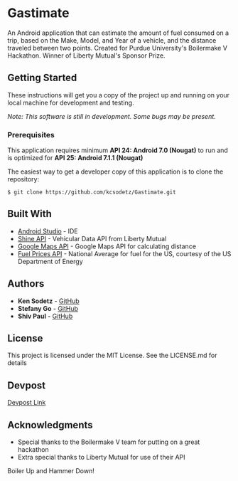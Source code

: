 # Gastimate

An Android application that can estimate the amount of fuel consumed on a trip, based on the Make, Model, and Year of a vehicle, and the distance traveled between two points.
Created for Purdue University's Boilermake V Hackathon. Winner of Liberty Mutual's Sponsor Prize.

## Getting Started

These instructions will get you a copy of the project up and running on your local machine for development and testing.

*Note: This software is still in development. Some bugs may be present.*

### Prerequisites

This application requires minimum **API 24: Android 7.0 (Nougat)** to run and is optimized for **API 25: Android 7.1.1 (Nougat)**

The easiest way to get a developer copy of this application is to clone the repository:

```
$ git clone https://github.com/kcsodetz/Gastimate.git
```

## Built With

- [Android Studio](https://developer.android.com/studio/index.html) - IDE 
- [Shine API](https://developers.solarialabs.com/) - Vehicular Data API from Liberty Mutual
- [Google Maps API](https://developers.google.com/maps/) - Google Maps API for calculating distance 
- [Fuel Prices API](https://www.fueleconomy.gov/feg/ws/) - National Average for fuel for the US, courtesy of the US Department of Energy 

## Authors

* **Ken Sodetz** - [GitHub](https://github.com/kcsodetz)
* **Stefany Go** - [GitHub](https://github.com/StefanyGo)
* **Shiv Paul** - [GitHub](https://github.com/shivap98)

## License

This project is licensed under the MIT License. See the LICENSE.md for details

## Devpost

[Devpost Link](https://devpost.com/software/gastimator) 

## Acknowledgments

* Special thanks to the Boilermake V team for putting on a great hackathon
* Extra special thanks to Liberty Mutual for use of their API

Boiler Up and Hammer Down!


